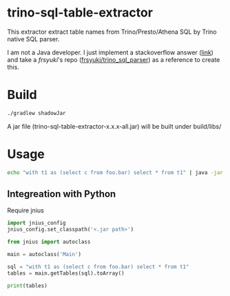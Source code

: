 # trino-sql-table-extractor
This extractor extract table names from Trino/Presto/Athena SQL by Trino native SQL parser.

I am not a Java developer. I just implement a stackoverflow answer ([link](https://stackoverflow.com/a/63182794/10783757)) and take a *frsyuki*'s repo ([frsyuki/trino_sql_parser](https://github.com/frsyuki/trino_sql_parser)) as a reference to create this.

# Build
```bash
./gradlew shadowJar
```
A jar file (trino-sql-table-extractor-x.x.x-all.jar) will be built under build/libs/

# Usage
```bash
echo "with t1 as (select c from foo.bar) select * from t1" | java -jar <.jar path>
```

## Integreation with Python
Require jnius
```python
import jnius_config
jnius_config.set_classpath('<.jar path>')

from jnius import autoclass

main = autoclass('Main')

sql = "with t1 as (select c from foo.bar) select * from t1"
tables = main.getTables(sql).toArray()

print(tables)
```

